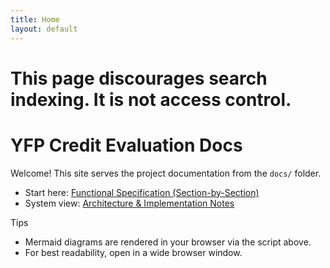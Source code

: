 ```yaml
---
title: Home
layout: default
---
```


<script src="https://cdn.jsdelivr.net/npm/mermaid@10/dist/mermaid.min.js"></script>
<script>
// Transform fenced ```mermaid code blocks into <div class="mermaid"> for client-side rendering
document.addEventListener('DOMContentLoaded', () => {
  if (window.mermaid) {
    mermaid.initialize({ startOnLoad: false, theme: 'default' });
    document.querySelectorAll('pre > code.language-mermaid').forEach(code => {
      const pre = code.parentElement;
      const div = document.createElement('div');
      div.className = 'mermaid';
      div.textContent = code.textContent;
      pre.replaceWith(div);
    });
    mermaid.init();
  }
});
</script>

# This page discourages search indexing. It is not access control.
<meta name="robots" content="noindex,nofollow">

# YFP Credit Evaluation Docs

Welcome! This site serves the project documentation from the `docs/` folder.

- Start here: [Functional Specification (Section-by-Section)](./specification.md)
- System view: [Architecture & Implementation Notes](./ARCHITECTURE.md)

Tips
- Mermaid diagrams are rendered in your browser via the script above.
- For best readability, open in a wide browser window.
